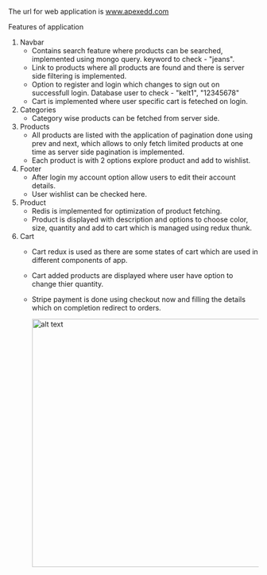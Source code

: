 The url for web application is www.apexedd.com

Features of application
1. Navbar
   - Contains search feature where products can be searched, implemented using mongo query.
     keyword to check - "jeans".
   - Link to products where all products are found and there is server side filtering is implemented.
   - Option to register and login which changes to sign out on successfull login.
     Database user to check - "kelt1", "12345678"
   - Cart is implemented where user specific cart is feteched on login.
2. Categories
   - Category wise products can be fetched from server side.
3. Products
   - All products are listed with the application of pagination done using prev and next, which allows to only 
     fetch limited products at one time as server side pagination is implemented.
   - Each product is with 2 options explore product and add to wishlist.
4. Footer
    - After login my account option allow users to edit their account details.
    - User wishlist can be checked here.
5. Product
    - Redis is implemented for optimization of product fetching.
    - Product is displayed with description and options to choose color, size, quantity and add to cart which 
      is managed using redux thunk.
5. Cart
    - Cart redux is used as there are some states of cart which are used in different components of app.
    - Cart added products are displayed where user have option to change thier quantity.
    - Stripe payment is done using checkout now and filling the details which on completion redirect to orders.

      <img src="https://github.com/sunilkmr210/E-shop/assets/87411181/3af2ba3a-2db9-45b4-9338-1523312527e3" alt="alt text" style="width:1000px; height:500px;">


